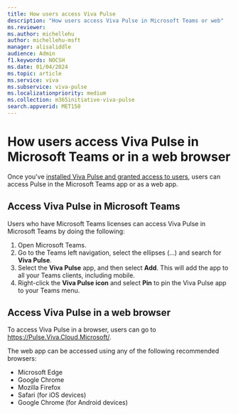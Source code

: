 ```yaml
---
title: How users access Viva Pulse
description: "How users access Viva Pulse in Microsoft Teams or web"
ms.reviewer: 
ms.author: michellehu
author: michellehu-msft
manager: alisaliddle
audience: Admin
f1.keywords: NOCSH
ms.date: 01/04/2024
ms.topic: article
ms.service: viva
ms.subservice: viva-pulse
ms.localizationpriority: medium
ms.collection: m365initiative-viva-pulse  
search.appverid: MET150
---
```


# How users access Viva Pulse in Microsoft Teams or in a web browser

Once you've [installed Viva Pulse and granted access to users](./manage-install-pin-viva-pulse-in-teams-admin-center), users can access Pulse in the Microsoft Teams app or as a web app.

## Access Viva Pulse in Microsoft Teams

Users who have Microsoft Teams licenses can access Viva Pulse in Microsoft Teams by doing the following:

1. Open Microsoft Teams.
2. Go to the Teams left navigation, select the ellipses (…) and search for **Viva Pulse**.
3. Select the **Viva Pulse** app, and then select **Add**. This will add the app to all your Teams clients, including mobile.
4. Right-click the **Viva Pulse icon** and select **Pin** to pin the Viva Pulse app to your Teams menu.

## Access Viva Pulse in a web browser
To access Viva Pulse in a browser, users can go to https://Pulse.Viva.Cloud.Microsoft/. 

The web app can be accessed using any of the following recommended browsers:

* Microsoft Edge
* Google Chrome  
* Mozilla Firefox
* Safari (for iOS devices)
* Google Chrome (for Android devices)
